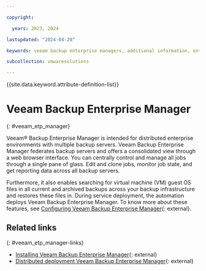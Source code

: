 ```yaml
---

copyright:

  years: 2023, 2024

lastupdated: "2024-04-20"

keywords: veeam backup enterprise managers, additional information, enterprise manager

subcollection: vmwaresolutions

---
```


{{site.data.keyword.attribute-definition-list}}

# Veeam Backup Enterprise Manager
{: #veeam_etp_manager}

Veeam® Backup Enterprise Manager is intended for distributed enterprise environments with multiple backup servers. Veeam Backup Enterprise Manager federates backup servers and offers a consolidated view through a web browser interface. You can centrally control and manage all jobs through a single pane of glass. Edit and clone jobs, monitor job state, and get reporting data across all backup servers. 

Furthermore, it also enables searching for virtual machine (VM) guest OS files in all current and archived backups across your backup infrastructure and restores these files in. During service deployment, the automation deploys Veeam Backup Enterprise Manager. To know more about these features, see [Configuring Veeam Backup Enterprise Manager](https://helpcenter.veeam.com/docs/backup/em/em_infrastructure_config.html?ver=120){: external}.

## Related links
{: #veeam_etp_manager-links}

* [Installing Veeam Backup Enterprise Manager](https://helpcenter.veeam.com/docs/backup/em/installing_veeam_backup_em.html?ver=120){: external}
* [Distributed deployment Veeam Backup Enterprise Manager](https://helpcenter.veeam.com/docs/backup/vsphere/distributed.html?ver=120){: external}
